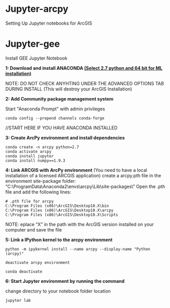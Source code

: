 # Jupyter-arcpy
Setting Up Jupyter notebooks for ArcGIS

# Jupyter-gee
Install GEE Jupyter Notebook

**1: Download and install ANACONDA [(Select 2.7 python and 64 bit for ML installation)](https://www.anaconda.com/download/#windows)**

NOTE: DO NOT CHECK ANYHTING UNDER THE ADVANCED OPTIONS TAB DURING INSTALL (This will destroy your ArcGIS Installation)

**2: Add Community package management system**

Start "Anaconda Prompt" with admin privileges
```
conda config --prepend channels conda-forge
```
//START HERE IF YOU HAVE ANACONDA INSTALLED

**3: Create ArcPy environment and install dependencies**
```
conda create -n arcpy python=2.7
conda activate arcpy
conda install jupyter
conda install numpy==1.9.3
```

**4: Link ARCGIS with ArcPy environment**
(You need to have a local installation of a licensed ARCGIS application)
create a arcpy.pth file in the environment site-package folder: “C:\ProgramData\Anaconda2\envs\arcpy\Lib\site-packages\”
Open the .pth file and add the following lines:
```
# .pth file for arcpy
C:\Program Files (x86)\ArcGIS\Desktop10.X\bin 
C:\Program Files (x86)\ArcGIS\Desktop10.X\arcpy
C:\Program Files (x86)\ArcGIS\Desktop10.X\Scripts
```

NOTE: eplace “X” in the path with the ArcGIS version installed on your computer and save the file

**5: Link a IPython kernel to the arcpy environment**
```
python -m ipykernel install --name arcpy --display-name "Python (arcpy)"
```

```
deactivate arcpy environment
```
```
conda deactivate
```
**6: Start Jupyter environment by running the command**

change directory to your notebook folder location
```
jupyter lab
```
